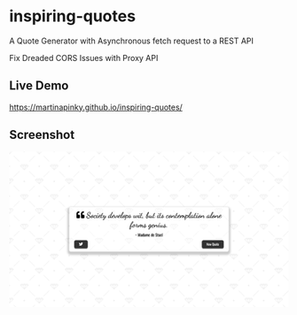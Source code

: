 # inspiring-quotes
A Quote Generator with Asynchronous fetch request to a REST API

Fix Dreaded CORS Issues with Proxy API

## Live Demo
https://martinapinky.github.io/inspiring-quotes/

## Screenshot
![screenshot](https://github.com/martinapinky/inspiring-quotes/blob/master/screenshot.jpg?raw=true)
